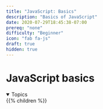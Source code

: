 ```yaml
---
title: "JavaScript: Basics"
description: "Basics of JavaScript"
date: 2020-07-29T18:45:38-07:00
prereq: "none"
difficulty: "Beginner"
icon: "fab fa-js"
draft: true
hidden: true
---
```


# JavaScript basics
<details open>
<summary>Topics</summary>
{{% children %}}
</details>
